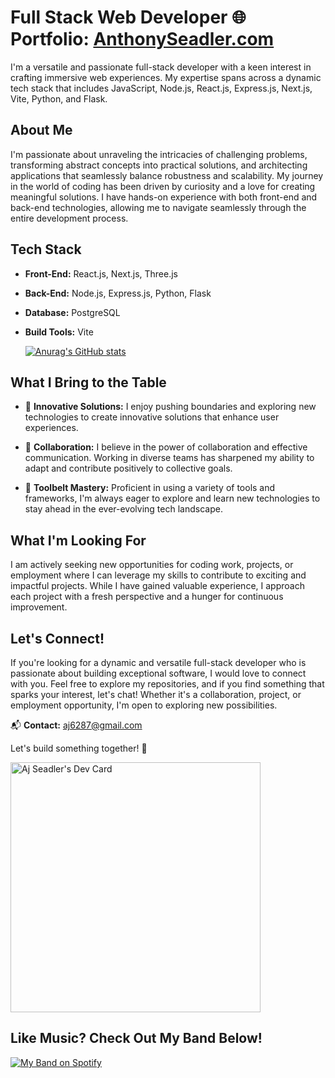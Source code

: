 # **Full Stack Web Developer** 🌐 **Portfolio:** [AnthonySeadler.com](https://anthonyseadler.com)

 I'm a versatile and passionate full-stack developer with a keen interest in crafting immersive web experiences. My expertise spans across a dynamic tech stack that includes JavaScript, Node.js, React.js, Express.js, Next.js, Vite, Python, and Flask.



## **About Me**

I'm passionate about unraveling the intricacies of challenging problems, transforming abstract concepts into practical solutions, and architecting applications that seamlessly balance robustness and scalability. My journey in the world of coding has been driven by curiosity and a love for creating meaningful solutions. I have hands-on experience with both front-end and back-end technologies, allowing me to navigate seamlessly through the entire development process.

## **Tech Stack**

- **Front-End:** React.js, Next.js, Three.js
- **Back-End:** Node.js, Express.js, Python, Flask
- **Database:** PostgreSQL
- **Build Tools:** Vite

   [![Anurag's GitHub stats](https://github-readme-stats.vercel.app/api?username=ajSeadler&hide=stars&theme=dracula&show_icons=true&hide_rank=true)](https://github.com/anuraghazra/github-readme-stats)

## **What I Bring to the Table**

- 🚀 **Innovative Solutions:** I enjoy pushing boundaries and exploring new technologies to create innovative solutions that enhance user experiences.

- 🤝 **Collaboration:** I believe in the power of collaboration and effective communication. Working in diverse teams has sharpened my ability to adapt and contribute positively to collective goals.

- 🧰 **Toolbelt Mastery:** Proficient in using a variety of tools and frameworks, I'm always eager to explore and learn new technologies to stay ahead in the ever-evolving tech landscape.

## **What I'm Looking For**

I am actively seeking new opportunities for coding work, projects, or employment where I can leverage my skills to contribute to exciting and impactful projects. While I have gained valuable experience, I approach each project with a fresh perspective and a hunger for continuous improvement.

## **Let's Connect!**

If you're looking for a dynamic and versatile full-stack developer who is passionate about building exceptional software, I would love to connect with you. Feel free to explore my repositories, and if you find something that sparks your interest, let's chat! Whether it's a collaboration, project, or employment opportunity, I'm open to exploring new possibilities.



📬 **Contact:** aj6287@gmail.com

Let's build something together! 🚀


<a href="https://app.daily.dev/ajseadler"><img src="https://api.daily.dev/devcards/54fc0e9b681c4c54a57043ef55ea1999.png?r=dl6" width="400" alt="Aj Seadler's Dev Card"/></a>



 ## **Like Music? Check Out My Band Below!**

[![My Band on Spotify](https://img.shields.io/badge/Listen%20on-Spotify-green)](https://open.spotify.com/album/0PptqapSMqfkrNGHcWKTIR?utm_source=generator)

<!--
**ajSeadler/ajSeadler** is a ✨ _special_ ✨ repository because its `README.md` (this file) appears on your GitHub profile.

Here are some ideas to get you started:

- 🔭 I’m currently working on ...
- 🌱 I’m currently learning ...
- 👯 I’m looking to collaborate on ...
- 🤔 I’m looking for help with ...
- 💬 Ask me about ...
- 📫 How to reach me: ...
- 😄 Pronouns: ...
- ⚡ Fun fact: ...
-->
